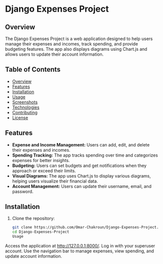 # Django Expenses Project

## Overview
The Django Expenses Project is a web application designed to help users manage their expenses and incomes, track spending, and provide budgeting features. The app also displays diagrams using Chart.js and allows users to update their account information.

## Table of Contents
- [Overview](#overview)
- [Features](#features)
- [Installation](#installation)
- [Usage](#usage)
- [Screenshots](#screenshots)
- [Technologies](#technologies)
- [Contributing](#contributing)
- [License](#license)

## Features
- **Expense and Income Management:** Users can add, edit, and delete their expenses and incomes.
- **Spending Tracking:** The app tracks spending over time and categorizes expenses for better insights.
- **Budgeting:** Users can set budgets and get notifications when they approach or exceed their limits.
- **Visual Diagrams:** The app uses Chart.js to display various diagrams, helping users visualize their financial data.
- **Account Management:** Users can update their username, email, and password.

## Installation
1. Clone the repository:
   ```bash
   git clone https://github.com/Omar-Chakroun/Django-Expenses-Project.git
   cd Django-Expenses-Project
   Usage
Access the application at http://127.0.0.1:8000/.
Log in with your superuser account.
Use the navigation bar to manage expenses, view spending, and update account information.
